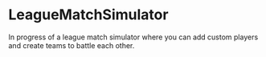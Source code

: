 # LeagueMatchSimulator

In progress of a league match simulator where you can add custom players and create teams to battle each other.
